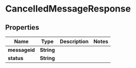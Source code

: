 
# CancelledMessageResponse

## Properties
Name | Type | Description | Notes
------------ | ------------- | ------------- | -------------
**messageid** | **String** |  | 
**status** | **String** |  | 




